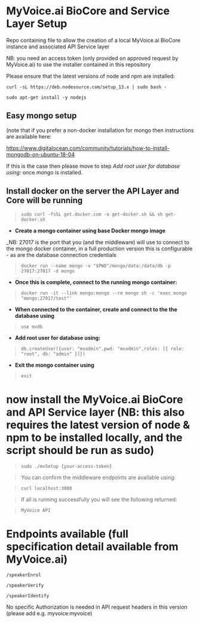 # MyVoice.ai BioCore and Service Layer Setup

Repo containing file to allow the creation of a local MyVoice.ai BioCore instance and associated API Service layer

NB: you need an access token (only provided on approved request by MyVoice.ai) to use the installer contained in this repository

Please ensure that the latest versions of node and npm are installed:

`curl -sL https://deb.nodesource.com/setup_13.x | sudo bash -`

`sudo apt-get install -y nodejs`

## Easy mongo setup

(note that if you prefer a non-docker installation for mongo then instructions are available here:

https://www.digitalocean.com/community/tutorials/how-to-install-mongodb-on-ubuntu-18-04

If this is the case then please move to step _Add root user for database using:_ once mongo is installed.

## Install docker on the server the API Layer and Core will be running

> `sudo curl -fsSL get.docker.com -o get-docker.sh && sh get-docker.sh`

- **Create a mongo container using base Docker mongo image**

_NB: 27017 is the port that you (and the middleware) will use to connect to the mongo docker container, in a full production version this is configurable - as are the database connection credentials

> `docker run --name mongo -v "$PWD"/mongo/data:/data/db -p 27017:27017 -d mongo`

- **Once this is complete, connect to the running mongo container:**

> `docker run -it --link mongo:mongo --rm mongo sh -c 'exec mongo "mongo:27017/test"'`

- **When connected to the container, create and connect to the the database using**

> `use mvdb`

- **Add root user for database using:**

> `db.createUser({user: "mvadmin",pwd: "mvadmin",roles: [{ role: "root", db: "admin" }]})`

- **Exit the mongo container using** 

> `exit`

# now install the MyVoice.ai BioCore and API Service layer (NB: this also requires the latest version of node & npm to be installed locally, and the script should be run as sudo)

> `sudo ./mvSetup {your-access-token}`

> You can confirm the middleware endpoints are available using:

> `curl localhost:3000`

> If all is running successfully you will see the following returned:

> `MyVoice API`

# Endpoints available (full specification detail available from MyVoice.ai)

`/speakerEnrol`

`/speakerVerify`

`/speakerIdentify`

No specific Authorization is needed in API request headers in this version (please add e.g. myvoice:myvoice)


